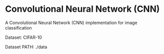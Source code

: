 # Convolutional Neural Network (CNN) 
A Convolutional Neural Network (CNN) implementation for image classification

Dataset: CIFAR-10 

Dataset PATH: ./data
